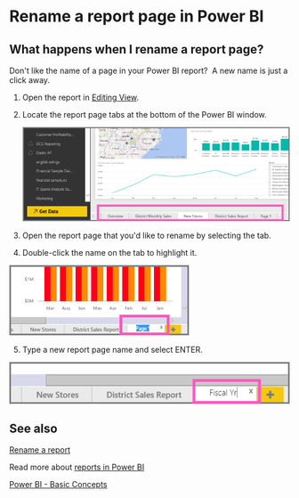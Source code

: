 ﻿<properties
   pageTitle="Rename a report page in Power BI"
   description="Rename a report page in Power BI"
   services="powerbi"
   documentationCenter=""
   authors="mihart"
   manager="mblythe"
   editor=""
   tags=""/>

<tags
   ms.service="powerbi"
   ms.devlang="NA"
   ms.topic="article"
   ms.tgt_pltfrm="NA"
   ms.workload="powerbi"
   ms.date="02/24/2016"
   ms.author="mihart"/>
# Rename a report page in Power BI

##  What happens when I rename a report page?

Don't like the name of a page in your Power BI report?  A new name is just a click away. 

1.  Open the report in [Editing View](powerbi-service-go-from-reading-view-to-editing-view.md).

2. Locate the report page tabs at the bottom of the Power BI window.

    ![](media/powerbi-service-rename-a-report-page/report-page-tabs.png)

2.  Open the report page that you'd like to rename by selecting the tab.

4. Double-click the name on the tab to highlight it.  

  ![](media/powerbi-service-rename-a-report-page/hilite-tab.png)

5. Type a new report page name and select ENTER.

  ![](media/powerbi-service-rename-a-report-page/new-name.png)

##  See also

[Rename a report](powerbi-service-rename-a-report.md)

Read more about [reports in Power BI](powerbi-service-reports.md)

[Power BI - Basic Concepts](powerbi-service-basic-concepts.md)*﻿*
